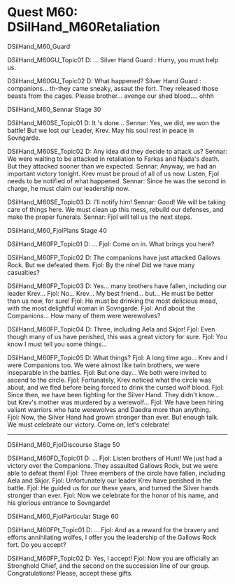 # Quest M60: DSilHand_M60Retaliation

DSilHand_M60_Guard

DSilHand_M60GU_Topic01
D: ...
Silver Hand Guard : Hurry, you must help us.

DSilHand_M60GU_Topic02
D: What happened?
Silver Hand Guard : companions... th-they came sneaky, assaut the fort. They released those beasts from the cages. Please brother... avenge our shed blood.... ohhh

DSilHand_M60_Sennar
Stage 30

DSilHand_M60SE_Topic01
D: It 's done...
Sennar: Yes, we did, we won the battle! But we lost our Leader, Krev. May his soul rest in peace in Sovngarde.

DSilHand_M60SE_Topic02
D: Any idea did they decide to attack us? 
Sennar: We were waiting to be attacked in retaliation to Farkas and Njada's death. But they attacked sooner than we expected. 
Sennar: Anyway, we had an important victory tonight. Krev must be proud of all of us now. Listen, Fjol needs to be notified of what happened. 
Sennar: Since he was the second in charge, he must claim our leadership now.  

DSilHand_M60SE_Topic03
D: I'll notify him!
Sennar: Good! We will be taking care of things here. We must clean up this mess, rebuild our defenses, and make the proper funerals. 
Sennar: Fjol will tell us the next steps.

DSilHand_M60_FjolPlans
Stage 40

DSilHand_M60FP_Topic01
D: ...
Fjol: Come on in. What brings you here?

DSilHand_M60FP_Topic02
D: The companions have just attacked Gallows Rock. But we defeated them. 
Fjol: By the nine! Did we have many casualties?

DSilHand_M60FP_Topic03
D: Yes... many brothers  have fallen, including our leader Krev...
Fjol: No... Krev... My best friend... but... He must be  better  than us now, for sure! 
Fjol: He must be drinking the most delicious mead, with the most delightful woman in Sovngarde. 
Fjol: And about the Companions... How many of them were werewolves? 

DSilHand_M60FP_Topic04
D: Three, including  Aela and Skjor!
Fjol: Even though many of us have perished, this was a great victory for sure.
Fjol: You know I must tell you some things... 

DSilHand_M60FP_Topic05
D: What things?
Fjol: A long time ago... Krev and I were Companions too. We were almost like twin brothers, we were inseparable in the battles. 
Fjol: But one day...  We both were invited to ascend to the circle. 
Fjol: Fortunately, Krev noticed what the circle was about, and we fled before being forced to drink the cursed wolf blood. 
Fjol: Since then, we have been fighting for the Silver Hand. They didn't know... but Krev's mother was murdered by a werewolf... 
Fjol: We have been hiring valiant warriors who hate werewolves and Daedra more than anything.  
Fjol: Now, the Silver Hand had grown stronger than ever.  But enough talk. We must celebrate our victory.  Come on, let's celebrate!

---

DSilHand_M60_FjolDiscourse
Stage 50

DSilHand_M60FD_Topic01
D: ...
Fjol: Listen brothers of Hunt! We just had a victory over the Companions. They assaulted Gallows Rock, but we were able to defeat them! 
Fjol: Three members of the circle have fallen, including Aela and Skjor.
Fjol: Unfortunately our leader Krev have perished in the battle. 
Fjol: He guided us for our these years, and turned the Silver hands stronger than ever.
Fjol: Now we celebrate for the honor of his name, and his glorious entrance to Sovngarde!

DSilHand_M60_FjolParticular
Stage 60

DSilHand_M60FPt_Topic01
D: ...
Fjol: And as a reward for the bravery and efforts annihilating wolfes, I offer you the leadership of the Gallows Rock fort. Do you accept?

DSilHand_M60FP_Topic02
D: Yes, I accept!
Fjol: Now you are officially an Stronghold Chief, and the second on the succession line of our group. Congratulations! Please, accept these gifts.

